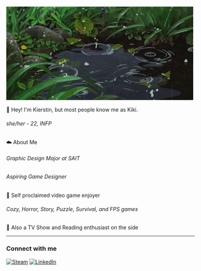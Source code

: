 ![kikigif](images/Mossclan_banner_by_ghibli.webp)

🌱 Hey! I'm Kierstin, but most people know me as Kiki. 
###### she/her - 22, INFP

☁️ About Me
###### Graphic Design Major at SAIT
###### Aspiring Game Designer

🍂 Self proclaimed video game enjoyer
###### Cozy, Horror, Story, Puzzle, Survival, and FPS games

🍄 Also a TV Show and Reading enthusiast on the side

---
### Connect with me

[![Steam](https://img.shields.io/badge/steam-%23000000.svg?style=for-the-badge&logo=steam&logoColor=white)](https://steamcommunity.com/profiles/76561198272631932/)
[![LinkedIn](https://img.shields.io/badge/linkedin-%230077B5.svg?style=for-the-badge&logo=linkedin&logoColor=white)](https://www.linkedin.com/in/kierstin-forseth-9225ab262)
